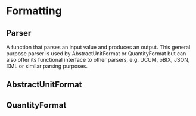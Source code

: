 # Formatting

## Parser
A function that parses an input value and produces an output. This general purpose parser is used by AbstractUnitFormat or QuantityFormat but can also offer its functional interface to other parsers, e.g. UCUM, oBIX, JSON, XML or similar parsing purposes.

## AbstractUnitFormat

## QuantityFormat